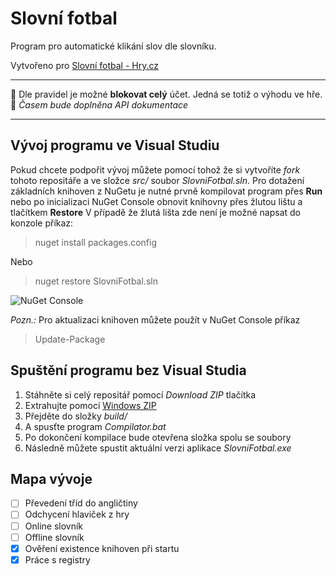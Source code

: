 # Slovní fotbal #

Program pro automatické klikání slov dle slovníku.

Vytvořeno pro [Slovní fotbal - Hry.cz](http://www.hry.cz/slovni-fotbal)

----------

:no_entry_sign: Dle pravidel je možné **blokovat celý** účet. Jedná se totiž o výhodu ve hře. 
:baby: *Časem bude doplněna API dokumentace*

----------

## Vývoj programu ve Visual Studiu ##
Pokud chcete podpořit vývoj můžete pomocí tohož že si vytvoříte *fork* tohoto repositáře a ve složce *src/* soubor *SlovniFotbal.sln*.
Pro dotažení základních knihoven z NuGetu je nutné prvně kompilovat program přes **Run** nebo po inicializaci NuGet Console obnovit knihovny přes žlutou lištu a tlačítkem **Restore**
V případě že žlutá lišta zde není je možné napsat do konzole příkaz:
> nuget install packages.config

Nebo

> nuget restore SlovniFotbal.sln

![NuGet Console](http://i.imgur.com/vJ27mvp.jpg)

*Pozn.:* Pro aktualizaci knihoven můžete použít v NuGet Console příkaz
> Update-Package 

## Spuštění programu bez Visual Studia ##
1. Stáhněte si celý repositář pomocí *Download ZIP* tlačítka
2. Extrahujte pomocí [Windows ZIP](http://windows.microsoft.com/cs-cz/windows-8/zip-unzip-files "Windows ZIP")
3. Přejděte do složky *build/*
4. A spusťte program *Compilator.bat*
5. Po dokončení kompilace bude otevřena složka spolu se soubory
6. Následně můžete spustit aktuální verzi aplikace *SlovniFotbal.exe*

## Mapa vývoje ##
- [ ] Převedení tříd do angličtiny 
- [ ] Odchycení hlaviček z hry 
- [ ] Online slovník
- [ ] Offline slovník
- [x] Ověření existence knihoven při startu
- [x] Práce s registry